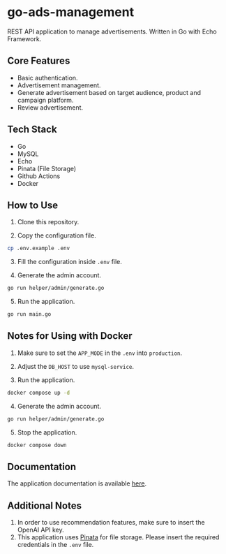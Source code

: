# go-ads-management

REST API application to manage advertisements. Written in Go with Echo Framework.

## Core Features

- Basic authentication.
- Advertisement management.
- Generate advertisement based on target audience, product and campaign platform.
- Review advertisement.

## Tech Stack

- Go
- MySQL
- Echo
- Pinata (File Storage)
- Github Actions
- Docker

## How to Use

1. Clone this repository.

2. Copy the configuration file.

```sh
cp .env.example .env
```

3. Fill the configuration inside `.env` file.

4. Generate the admin account.

```sh
go run helper/admin/generate.go
```

5. Run the application.

```sh
go run main.go
```

## Notes for Using with Docker

1. Make sure to set the `APP_MODE` in the `.env` into `production`.

2. Adjust the `DB_HOST` to use `mysql-service`.

3. Run the application.

```sh
docker compose up -d
```

4. Generate the admin account.

```sh
go run helper/admin/generate.go
```

5. Stop the application.

```sh
docker compose down
```

## Documentation

The application documentation is available [here](https://documenter.getpostman.com/view/5781191/2sAYBVgqzx).

## Additional Notes

1. In order to use recommendation features, make sure to insert the OpenAI API key.
2. This application uses [Pinata](https://pinata.cloud/) for file storage. Please insert the required credentials in the `.env` file.
